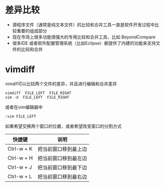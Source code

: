 # 差异比较
- 源程序文件（通常是纯文本文件）的比较和合并工具一直是软件开发过程中比较重要的组成部分
- 现在市场上很多功能很强大的专用比较和合并工具，比如 BeyondCompare
- 很多IDE 或者软件配置管理系统（比如Eclipse）都提供了内建的功能来支持文件的比较和合并


# vimdiff
vimdif可以比较两个文件的差异，并且进行编辑和合并差异

```
vimdiff  FILE_LEFT  FILE_RIGHT
vim -d  FILE_LEFT  FILE_RIGHT
```
或者在vim编辑器中
```
:vim FILE_LEFT
```

如果希望交换两个窗口的位置，或者希望改变窗口的分割方式

|快捷键 | 说明 |
|--- |--- |
|Ctrl-w + K | 把当前窗口移到最上边 |
|Ctrl-w + H | 把当前窗口移到最左边 |
|Ctrl-w + J | 把当前窗口移到最下边 |
|Ctrl-w + L | 把当前窗口移到最右边 |

